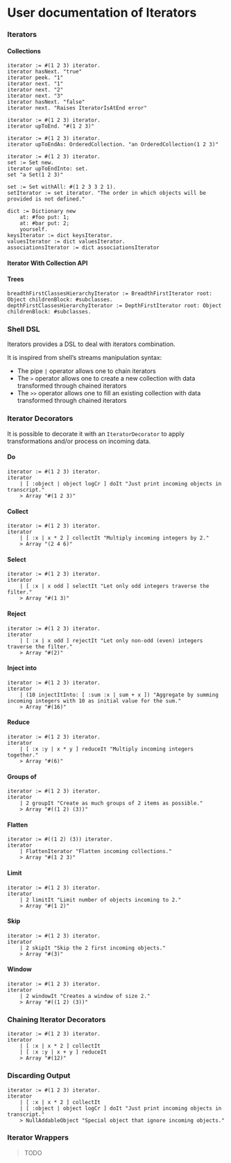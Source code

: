 # User documentation of Iterators

### Iterators

#### Collections
```Smalltalk
iterator := #(1 2 3) iterator.
iterator hasNext. "true"
iterator peek. "1"
iterator next. "1"
iterator next. "2"
iterator next. "3"
iterator hasNext. "false"
iterator next. "Raises IteratorIsAtEnd error"
```

```Smalltalk
iterator := #(1 2 3) iterator.
iterator upToEnd. "#(1 2 3)"
```

```Smalltalk
iterator := #(1 2 3) iterator.
iterator upToEndAs: OrderedCollection. "an OrderedCollection(1 2 3)"
```

```Smalltalk
iterator := #(1 2 3) iterator.
set := Set new.
iterator upToEndInto: set.
set "a Set(1 2 3)"
```

```Smalltalk
set := Set withAll: #(1 2 3 3 2 1).
setIterator := set iterator. "The order in which objects will be provided is not defined."
```

```Smalltalk
dict := Dictionary new
	at: #foo put: 1;
	at: #bar put: 2;
	yourself.
keysIterator := dict keysIterator.
valuesIterator := dict valuesIterator.
associationsIterator := dict associationsIterator
```

#### Iterator With Collection API

#### Trees

```Smalltalk
breadthFirstClassesHierarchyIterator := BreadthFirstIterator root: Object childrenBlock: #subclasses.
depthFirstClassesHierarchyIterator := DepthFirstIterator root: Object childrenBlock: #subclasses.
```

### Shell DSL
Iterators provides a DSL to deal with iterators combination.

It is inspired from shell’s streams manipulation syntax:

- The pipe `|` operator allows one to chain iterators
- The `>` operator allows one to create a new collection with data transformed through chained iterators
- The `>>` operator allows one to fill an existing collection with data transformed through chained iterators

### Iterator Decorators
It is possible to decorate it with an `IteratorDecorator` to apply transformations and/or process on incoming data.

#### Do
```Smalltalk
iterator := #(1 2 3) iterator.
iterator
	| [ :object | object logCr ] doIt "Just print incoming objects in transcript."
	> Array "#(1 2 3)"
```

#### Collect
```Smalltalk
iterator := #(1 2 3) iterator.
iterator
	| [ :x | x * 2 ] collectIt "Multiply incoming integers by 2."
	> Array "(2 4 6)"
```

#### Select
```Smalltalk
iterator := #(1 2 3) iterator.
iterator
	| [ :x | x odd ] selectIt "Let only odd integers traverse the filter."
	> Array "#(1 3)"
```

#### Reject
```Smalltalk
iterator := #(1 2 3) iterator.
iterator
	| [ :x | x odd ] rejectIt "Let only non-odd (even) integers traverse the filter."
	> Array "#(2)"
```

#### Inject into
```Smalltalk
iterator := #(1 2 3) iterator.
iterator
	| (10 injectItInto: [ :sum :x | sum + x ]) "Aggregate by summing incoming integers with 10 as initial value for the sum."
	> Array "#(16)"
```

#### Reduce
```Smalltalk
iterator := #(1 2 3) iterator.
iterator
	| [ :x :y | x * y ] reduceIt "Multiply incoming integers together."
	> Array "#(6)"
```

#### Groups of
```Smalltalk
iterator := #(1 2 3) iterator.
iterator
	| 2 groupIt "Create as much groups of 2 items as possible."
	> Array "#((1 2) (3))"
```

#### Flatten
```Smalltalk
iterator := #((1 2) (3)) iterator.
iterator
	| FlattenIterator "Flatten incoming collections."
	> Array "#(1 2 3)"
```

#### Limit
```Smalltalk
iterator := #(1 2 3) iterator.
iterator
	| 2 limitIt "Limit number of objects incoming to 2."
	> Array "#(1 2)"
```

#### Skip
```Smalltalk
iterator := #(1 2 3) iterator.
iterator
	| 2 skipIt "Skip the 2 first incoming objects."
	> Array "#(3)"
```

#### Window
```Smalltalk
iterator := #(1 2 3) iterator.
iterator
	| 2 windowIt "Creates a window of size 2."
	> Array "#((1 2) (3))"
```

### Chaining Iterator Decorators

```Smalltalk
iterator := #(1 2 3) iterator.
iterator
	| [ :x | x * 2 ] collectIt
	| [ :x :y | x + y ] reduceIt
	> Array "#(12)"
````

### Discarding Output
```Smalltalk
iterator := #(1 2 3) iterator.
iterator
	| [ :x | x * 2 ] collectIt
	| [ :object | object logCr ] doIt "Just print incoming objects in transcript."
	> NullAddableObject "Special object that ignore incoming objects."
```

### Iterator Wrappers
> TODO
